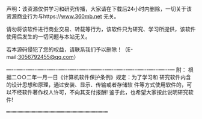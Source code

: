 
声明：该资源仅供学习和研究传播，大家请在下载后24小时内删除，一切关于该资源商业行为与https://www.360mb.net 无关。
 
请勿将该软件进行商业交易、转载等行为，该软件只为研究、学习所提供，该软件使用后发生的一切问题与本站无关。

若本源码侵犯了您的权益，请联系我们予以删除！（E-mail:3056792455@qq.com）

━┅━┅━┅━┅━┅━┅━┅━┅━━┅━┅━┅━┅━┅━┅━┅━
附：
   根据二○○二年一月一日《计算机软件保护条例》规定：为了学习和
   研究软件内含的设计思想和原理，通过安装、显示、传输或者存储软
   件等方式使用软件的，可以不经软件著作权人许可，不向其支付报酬!
   鉴于此，也希望大家按此说明研究软件! 

━┅━┅━┅━┅━┅━┅━┅━┅━━┅━┅━┅━┅━┅━┅━┅━

